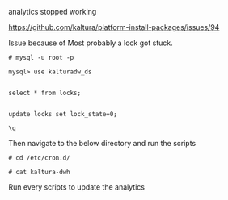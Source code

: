 analytics stopped working

https://github.com/kaltura/platform-install-packages/issues/94

Issue because of Most probably a lock got stuck.

```
# mysql -u root -p
```

```
mysql> use kalturadw_ds


select * from locks;


update locks set lock_state=0;

\q
```

Then navigate to the below directory and run the scripts


```
# cd /etc/cron.d/

# cat kaltura-dwh
```

Run every scripts to update the analytics



